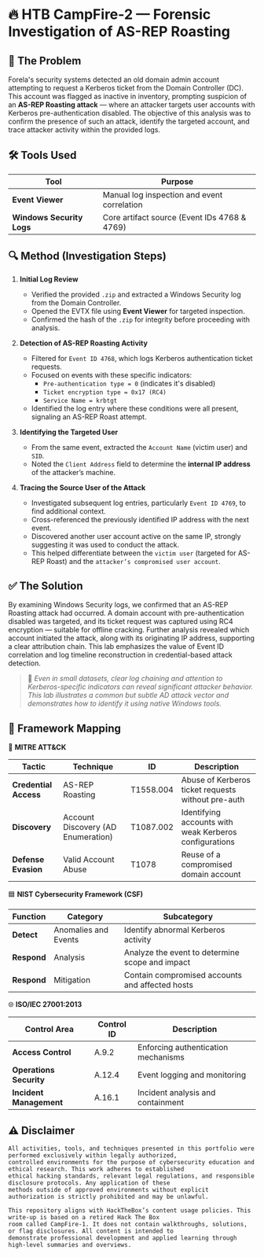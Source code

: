 # 🔥 HTB CampFire-2 — Forensic Investigation of AS-REP Roasting

## 🧨 The Problem  
Forela's security systems detected an old domain admin account attempting to request a Kerberos ticket from the Domain Controller (DC). This account was flagged as inactive in inventory, prompting suspicion of an **AS-REP Roasting attack** — where an attacker targets user accounts with Kerberos pre-authentication disabled. The objective of this analysis was to confirm the presence of such an attack, identify the targeted account, and trace attacker activity within the provided logs.

## 🛠 Tools Used

| Tool | Purpose |
|------|---------|
| **Event Viewer** | Manual log inspection and event correlation |
| **Windows Security Logs** | Core artifact source (Event IDs 4768 & 4769) |

## 🔍 Method (Investigation Steps)

1. **Initial Log Review**  
   - Verified the provided `.zip` and extracted a Windows Security log from the Domain Controller.  
   - Opened the EVTX file using **Event Viewer** for targeted inspection.  
   - Confirmed the hash of the `.zip` for integrity before proceeding with analysis.

2. **Detection of AS-REP Roasting Activity**  
   - Filtered for `Event ID 4768`, which logs Kerberos authentication ticket requests.  
   - Focused on events with these specific indicators:  
     - `Pre-authentication type = 0` (indicates it's disabled)  
     - `Ticket encryption type = 0x17 (RC4)`  
     - `Service Name = krbtgt`  
   - Identified the log entry where these conditions were all present, signaling an AS-REP Roast attempt.

3. **Identifying the Targeted User**  
   - From the same event, extracted the `Account Name` (victim user) and `SID`.  
   - Noted the `Client Address` field to determine the **internal IP address** of the attacker’s machine.

4. **Tracing the Source User of the Attack**  
   - Investigated subsequent log entries, particularly `Event ID 4769`, to find additional context.  
   - Cross-referenced the previously identified IP address with the next event.  
   - Discovered another user account active on the same IP, strongly suggesting it was used to conduct the attack.  
   - This helped differentiate between the `victim user` (targeted for AS-REP Roast) and the `attacker’s compromised user account`.

## ✅ The Solution  
By examining Windows Security logs, we confirmed that an AS-REP Roasting attack had occurred. A domain account with pre-authentication disabled was targeted, and its ticket request was captured using RC4 encryption — suitable for offline cracking. Further analysis revealed which account initiated the attack, along with its originating IP address, supporting a clear attribution chain. This lab emphasizes the value of Event ID correlation and log timeline reconstruction in credential-based attack detection.

> 🧠 *Even in small datasets, clear log chaining and attention to Kerberos-specific indicators can reveal significant attacker behavior. This lab illustrates a common but subtle AD attack vector and demonstrates how to identify it using native Windows tools.*

## 🧭 Framework Mapping

🔶 **MITRE ATT&CK**

| Tactic               | Technique                          | ID         | Description                                           |
|----------------------|-------------------------------------|------------|-------------------------------------------------------|
| **Credential Access**| AS-REP Roasting                    | T1558.004  | Abuse of Kerberos ticket requests without pre-auth    |
| **Discovery**        | Account Discovery (AD Enumeration) | T1087.002  | Identifying accounts with weak Kerberos configurations|
| **Defense Evasion**  | Valid Account Abuse                | T1078      | Reuse of a compromised domain account                 |

🟦 **NIST Cybersecurity Framework (CSF)**

| Function   | Category             | Subcategory                                     |
|------------|----------------------|-------------------------------------------------|
| **Detect** | Anomalies and Events | Identify abnormal Kerberos activity             |
| **Respond**| Analysis             | Analyze the event to determine scope and impact |
| **Respond**| Mitigation           | Contain compromised accounts and affected hosts |

🌐 **ISO/IEC 27001:2013**

| Control Area            | Control ID | Description                                  |
|--------------------------|------------|----------------------------------------------|
| **Access Control**       | A.9.2      | Enforcing authentication mechanisms          |
| **Operations Security**  | A.12.4     | Event logging and monitoring                 |
| **Incident Management**  | A.16.1     | Incident analysis and containment            |


## ⚠ Disclaimer
```
All activities, tools, and techniques presented in this portfolio were performed exclusively within legally authorized,
controlled environments for the purpose of cybersecurity education and ethical research. This work adheres to established
ethical hacking standards, relevant legal regulations, and responsible disclosure protocols. Any application of these
methods outside of approved environments without explicit authorization is strictly prohibited and may be unlawful.

This repository aligns with HackTheBox’s content usage policies. This write-up is based on a retired Hack The Box
room called CampFire-1. It does not contain walkthroughs, solutions, or flag disclosures. All content is intended to
demonstrate professional development and applied learning through high-level summaries and overviews.
```


